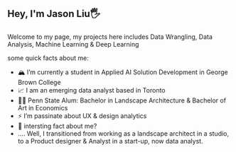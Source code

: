 ## Hey, I'm Jason Liu🖐



###
Welcome to my page, 
my projects here includes Data Wrangling, Data Analysis, Machine Learning & Deep Learning

some quick facts about me:
- 🏔 I’m currently a student in Applied AI Solution Development in George Brown College 
- 📈 I am an emerging data analyst based in Toronto
- 👨‍🎓 Penn State Alum: Bachelor in Landscape Architecture & Bachelor of Art in Economics
- ⚡ I’m passinate about UX & design analytics 
- 💬 intersting fact about me? 
- .... Well, I transitioned from working as a landscape architect in a studio, to a Product designer & Analyst in a start-up, now data analyst.


